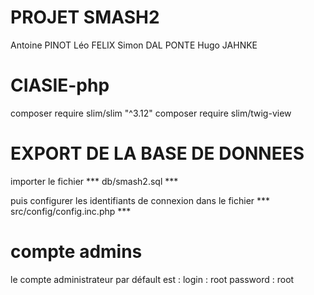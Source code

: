# PROJET SMASH2

Antoine PINOT
Léo FELIX
Simon DAL PONTE
Hugo JAHNKE

# CIASIE-php
composer require slim/slim "^3.12"
composer require slim/twig-view

# EXPORT DE LA BASE DE DONNEES
importer le fichier *** db/smash2.sql ***

puis configurer les identifiants de connexion dans le fichier *** src/config/config.inc.php ***

# compte admins
le compte administrateur par défault est :
login : root
password : root